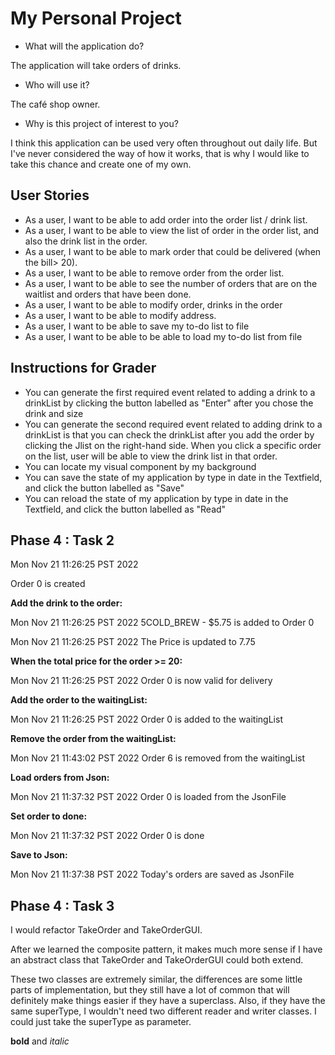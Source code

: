 # My Personal Project

- What will the application do?

The application will take orders of drinks.

- Who will use it? 

The café shop owner.

- Why is this project of interest to you?

I think this application can be used very often throughout out daily life.
But I've never considered the way of how it works, that is why I would like to take this chance and create one of my own.

## User Stories
 
- As a user, I want to be able to add order into the order list / drink list.
- As a user, I want to be able to view the list of order in the order list, and also the drink list in the order.
- As a user, I want to be able to mark order that could be delivered (when the bill> 20).
- As a user, I want to be able to remove order from the order list.
- As a user, I want to be able to see the number of orders that are on the waitlist and orders that have been done.
- As a user, I want to be able to modify order, drinks in the order
- As a user, I want to be able to modify address.
- As a user, I want to be able to save my to-do list to file
- As a user, I want to be able to be able to load my to-do list from file


## Instructions for Grader
- You can generate the first required event related to adding a drink to a drinkList by clicking the button labelled as 
"Enter" after you chose the drink and size
- You can generate the second required event related to adding drink to a drinkList is that
you can check the drinkList after you add the order by clicking the Jlist on the right-hand side.
When you click a specific order on the list, user will be able to view the drink list in that order.
- You can locate my visual component by my background
- You can save the state of my application by type in date in the Textfield, and click the button labelled as "Save"
- You can reload the state of my application by type in date in the Textfield, and click the button labelled as "Read"

## Phase 4 : Task 2

Mon Nov 21 11:26:25 PST 2022

Order 0 is created

**Add the drink to the order:**

 Mon Nov 21 11:26:25 PST 2022
5COLD_BREW - $5.75 is added to Order 0

Mon Nov 21 11:26:25 PST 2022
The Price is updated to 7.75

**When the total price for the order >= 20:**

 Mon Nov 21 11:26:25 PST 2022
Order 0 is now valid for delivery

**Add the order to the waitingList:**

 Mon Nov 21 11:26:25 PST 2022
Order 0 is added to the waitingList

**Remove the order from the waitingList:**

 Mon Nov 21 11:43:02 PST 2022
Order 6 is removed from the waitingList

**Load orders from Json:**

 Mon Nov 21 11:37:32 PST 2022
Order 0 is loaded from the JsonFile

**Set order to done:**

 Mon Nov 21 11:37:32 PST 2022
Order 0 is done

**Save to Json:**

 Mon Nov 21 11:37:38 PST 2022
Today's orders are saved as JsonFile

## Phase 4 : Task 3

I would refactor TakeOrder and TakeOrderGUI. 

After we learned the composite pattern, it makes much more sense
if I have an abstract class that TakeOrder and TakeOrderGUI could both extend.

These two classes are extremely similar, the differences are some little parts of
implementation, but they still have a lot of common that will definitely make things easier 
if they have a superclass. 
Also, if they have the same superType, I wouldn't
need two different reader and writer classes. I could just take the superType as parameter.


**bold** and *italic* 